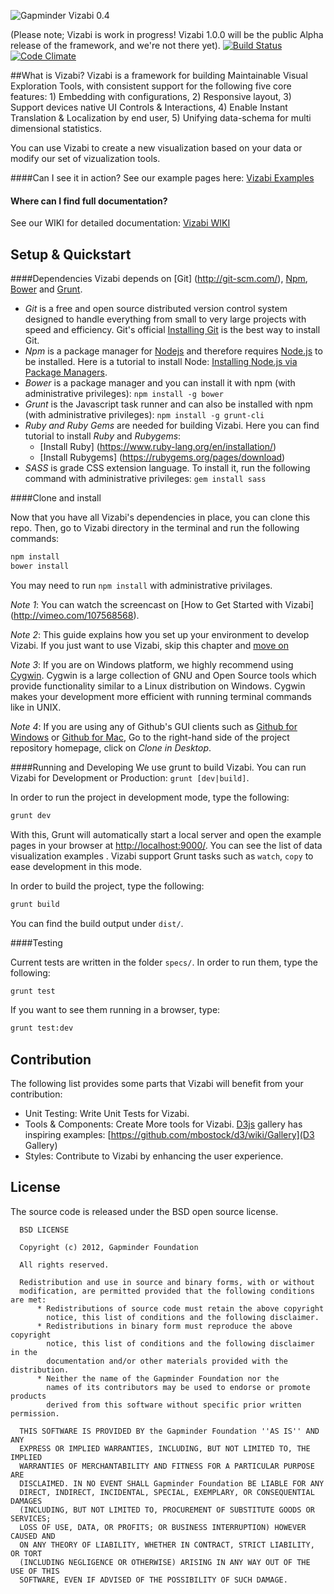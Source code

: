 ![Gapminder Vizabi 0.4](http://static.gapminder.org/vizabi/vizabi.jpg)

(Please note; Vizabi is work in progress! Vizabi 1.0.0 will be the public Alpha release of the framework, and we're not there yet). [![Build Status](https://secure.travis-ci.org/Gapminder/vizabi.png?branch=develop)](https://travis-ci.org/Gapminder/vizabi) [![Code Climate](https://codeclimate.com/github/Gapminder/vizabi/badges/gpa.svg)](https://codeclimate.com/github/Gapminder/vizabi)


##What is Vizabi?
Vizabi is a framework for building Maintainable Visual Exploration Tools, with consistent support for the following five core features: 1) Embedding with configurations, 2) Responsive layout, 3) Support devices native UI Controls & Interactions, 4) Enable Instant Translation & Localization by end user, 5) Unifying data-schema for multi dimensional statistics.

You can use Vizabi to create a new visualization based on your data or modify our set of vizualization tools.  

####Can I see it in action?
See our example pages here: [Vizabi Examples](http://static.gapminderdev.org/vizabi/develop/preview_pages/)

#### Where can I find full documentation?
See our WIKI for detailed documentation: [Vizabi WIKI](https://github.com/Gapminder/vizabi/wiki/) 

## Setup & Quickstart

####Dependencies
Vizabi depends on [Git] (http://git-scm.com/), [Npm](https://github.com/npm/npm), [Bower](https://github.com/bower/bower) and [Grunt](https://github.com/gruntjs/grunt). 

- *Git* is a free and open source distributed version control system designed to handle everything from small to very large projects with speed and efficiency. Git's official [Installing Git](http://git-scm.com/book/en/v2/Getting-Started-Installing-Git) is the best way to install Git.
- *Npm* is a package manager for [Nodejs](http://nodejs.org/) and therefore requires [Node.js](http://nodejs.org/) to be installed. Here is a tutorial to install Node: [Installing Node.js via Package Managers](https://github.com/joyent/node/wiki/Installing-Node.js-via-package-manager). 
- *Bower* is a package manager and you can install it with npm (with administrative privileges): ```npm install -g bower ```
- *Grunt* is the Javascript task runner and can also be installed with npm (with administrative privileges): ```npm install -g grunt-cli```
- *Ruby and Ruby Gems* are needed for building Vizabi. Here you can find tutorial to install *Ruby* and *Rubygems*:
  * [Install Ruby] (https://www.ruby-lang.org/en/installation/)
  * [Install Rubygems] (https://rubygems.org/pages/download)
- *SASS* is grade CSS extension language. To install it, run the following command with administrative privileges: ```gem install sass```

####Clone and install

Now that you have all Vizabi's dependencies in place, you can clone this repo. Then, go to Vizabi directory in the terminal and run the following commands:

```sh
npm install
bower install
```

You may need to run ```npm install``` with administrative privilages.

*Note 1*: You can watch the screencast on [How to Get Started with Vizabi] (http://vimeo.com/107568568).

*Note 2*: This guide explains how you set up your environment to develop Vizabi. If you just want to use Vizabi, skip this chapter and [move on](https://github.com/Gapminder/vizabi/wiki/How-to-use-Vizabi)

*Note 3*: If you are on Windows platform, we highly recommend using [Cygwin](https://www.cygwin.com/). Cygwin is a large collection of GNU and Open Source tools which provide functionality similar to a Linux distribution on Windows. Cygwin makes your development more efficient with running terminal commands like in UNIX.

*Note 4*: If you are using any of Github's GUI clients such as [Github for Windows](https://windows.github.com/) or [Github for Mac](https://mac.github.com/), Go to the right-hand side of the project repository homepage, click on *Clone in Desktop*. 


####Running and Developing
We use grunt to build Vizabi. You can run Vizabi for Development or Production: ```grunt [dev|build]```.

In order to run the project in development mode, type the following:
```sh
grunt dev
```
With this, Grunt will automatically start a local server and open the example pages in your browser at [http://localhost:9000/](http://localhost:9000/). You can see the list of data visualization examples . Vizabi support Grunt tasks such as ```watch```, ```copy``` to ease development in this mode.

In order to build the project, type the following:
```sh
grunt build
```

You can find the build output under ```dist/```.

####Testing

Current tests are written in the folder `specs/`. In order to run them, type the following:
```sh
grunt test
```

If you want to see them running in a browser, type:
```sh
grunt test:dev
```


## Contribution
 The following list provides some parts that Vizabi will benefit from your contribution:
 * Unit Testing: Write Unit Tests for Vizabi.
 * Tools & Components: Create More tools for Vizabi. [D3js](www.d3js.org) gallery has inspiring examples: [https://github.com/mbostock/d3/wiki/Gallery](D3 Gallery)
 * Styles: Contribute to Vizabi by enhancing the user experience.
  
## License

The source code is released under the BSD open source license.

      BSD LICENSE
    
      Copyright (c) 2012, Gapminder Foundation
    
      All rights reserved.
    
      Redistribution and use in source and binary forms, with or without
      modification, are permitted provided that the following conditions are met:
          * Redistributions of source code must retain the above copyright
            notice, this list of conditions and the following disclaimer.
          * Redistributions in binary form must reproduce the above copyright
            notice, this list of conditions and the following disclaimer in the
            documentation and/or other materials provided with the distribution.
          * Neither the name of the Gapminder Foundation nor the
            names of its contributors may be used to endorse or promote products
            derived from this software without specific prior written permission.
      
      THIS SOFTWARE IS PROVIDED BY the Gapminder Foundation ''AS IS'' AND ANY
      EXPRESS OR IMPLIED WARRANTIES, INCLUDING, BUT NOT LIMITED TO, THE IMPLIED
      WARRANTIES OF MERCHANTABILITY AND FITNESS FOR A PARTICULAR PURPOSE ARE
      DISCLAIMED. IN NO EVENT SHALL Gapminder Foundation BE LIABLE FOR ANY
      DIRECT, INDIRECT, INCIDENTAL, SPECIAL, EXEMPLARY, OR CONSEQUENTIAL DAMAGES
      (INCLUDING, BUT NOT LIMITED TO, PROCUREMENT OF SUBSTITUTE GOODS OR SERVICES;
      LOSS OF USE, DATA, OR PROFITS; OR BUSINESS INTERRUPTION) HOWEVER CAUSED AND
      ON ANY THEORY OF LIABILITY, WHETHER IN CONTRACT, STRICT LIABILITY, OR TORT
      (INCLUDING NEGLIGENCE OR OTHERWISE) ARISING IN ANY WAY OUT OF THE USE OF THIS
      SOFTWARE, EVEN IF ADVISED OF THE POSSIBILITY OF SUCH DAMAGE.

